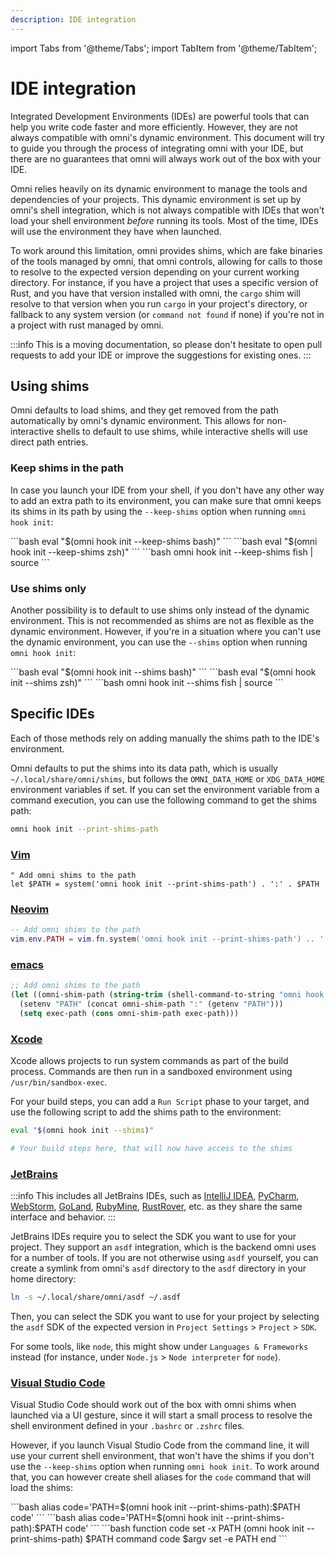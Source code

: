 ```yaml
---
description: IDE integration
---
```


import Tabs from '@theme/Tabs';
import TabItem from '@theme/TabItem';

# IDE integration

Integrated Development Environments (IDEs) are powerful tools that can help you write code faster and more efficiently. However, they are not always compatible with omni's dynamic environment. This document will try to guide you through the process of integrating omni with your IDE, but there are no guarantees that omni will always work out of the box with your IDE.

Omni relies heavily on its dynamic environment to manage the tools and dependencies of your projects. This dynamic environment is set up by omni's shell integration, which is not always compatible with IDEs that won't load your shell environment _before_ running its tools. Most of the time, IDEs will use the environment they have when launched.

To work around this limitation, omni provides shims, which are fake binaries of the tools managed by omni, that omni controls, allowing for calls to those to resolve to the expected version depending on your current working directory. For instance, if you have a project that uses a specific version of Rust, and you have that version installed with omni, the `cargo` shim will resolve to that version when you run `cargo` in your project's directory, or fallback to any system version (or `command not found` if none) if you're not in a project with rust managed by omni.

:::info
This is a moving documentation, so please don't hesitate to open pull requests to add your IDE or improve the suggestions for existing ones.
:::

## Using shims

Omni defaults to load shims, and they get removed from the path automatically by omni's dynamic environment. This allows for non-interactive shells to default to use shims, while interactive shells will use direct path entries.

### Keep shims in the path

In case you launch your IDE from your shell, if you don't have any other way to add an extra path to its environment, you can make sure that omni keeps its shims in its path by using the `--keep-shims` option when running `omni hook init`:

<Tabs groupId="shells">
  <TabItem value="bash" label="bash" default>
    ```bash
    eval "$(omni hook init --keep-shims bash)"
    ```
  </TabItem>
  <TabItem value="zsh" label="zsh">
    ```bash
    eval "$(omni hook init --keep-shims zsh)"
    ```
  </TabItem>
  <TabItem value="fish" label="fish">
    ```bash
    omni hook init --keep-shims fish | source
    ```
  </TabItem>
</Tabs>

### Use shims only

Another possibility is to default to use shims only instead of the dynamic environment. This is not recommended as shims are not as flexible as the dynamic environment. However, if you're in a situation where you can't use the dynamic environment, you can use the `--shims` option when running `omni hook init`:

<Tabs groupId="shells">
  <TabItem value="bash" label="bash" default>
    ```bash
    eval "$(omni hook init --shims bash)"
    ```
  </TabItem>
  <TabItem value="zsh" label="zsh">
    ```bash
    eval "$(omni hook init --shims zsh)"
    ```
  </TabItem>
  <TabItem value="fish" label="fish">
    ```bash
    omni hook init --shims fish | source
    ```
  </TabItem>
</Tabs>


## Specific IDEs

Each of those methods rely on adding manually the shims path to the IDE's environment.

Omni defaults to put the shims into its data path, which is usually `~/.local/share/omni/shims`, but follows the `OMNI_DATA_HOME` or `XDG_DATA_HOME` environment variables if set. If you can set the environment variable from a command execution, you can use the following command to get the shims path:

```bash
omni hook init --print-shims-path
```


### [Vim](https://www.vim.org/)

```vim
" Add omni shims to the path
let $PATH = system('omni hook init --print-shims-path') . ':' . $PATH
```


### [Neovim](https://neovim.io/)

```lua
-- Add omni shims to the path
vim.env.PATH = vim.fn.system('omni hook init --print-shims-path') .. ':' .. vim.env.PATH
```


### [emacs](https://www.gnu.org/software/emacs/)

```lisp
;; Add omni shims to the path
(let ((omni-shim-path (string-trim (shell-command-to-string "omni hook init --print-shims-path"))))
  (setenv "PATH" (concat omni-shim-path ":" (getenv "PATH")))
  (setq exec-path (cons omni-shim-path exec-path)))
```


### [Xcode](https://developer.apple.com/xcode/)

Xcode allows projects to run system commands as part of the build process. Commands are then run in a sandboxed environment using `/usr/bin/sandbox-exec`.

For your build steps, you can add a `Run Script` phase to your target, and use the following script to add the shims path to the environment:

```bash
eval "$(omni hook init --shims)"

# Your build steps here, that will now have access to the shims
```


### [JetBrains](https://www.jetbrains.com/)

:::info
This includes all JetBrains IDEs, such as [IntelliJ IDEA](https://www.jetbrains.com/idea), [PyCharm](https://www.jetbrains.com/pycharm), [WebStorm](https://www.jetbrains.com/webstorm), [GoLand](https://www.jetbrains.com/goland), [RubyMine](https://www.jetbrains.com/rubymine), [RustRover](https://www.jetbrains.com/rustrover), etc. as they share the same interface and behavior.
:::

JetBrains IDEs require you to select the SDK you want to use for your project. They support an `asdf` integration, which is the backend omni uses for a number of tools. If you are not otherwise using `asdf` yourself, you can create a symlink from omni's `asdf` directory to the `asdf` directory in your home directory:

```bash
ln -s ~/.local/share/omni/asdf ~/.asdf
```

Then, you can select the SDK you want to use for your project by selecting the `asdf` SDK of the expected version in `Project Settings` > `Project` > `SDK`.

For some tools, like `node`, this might show under `Languages & Frameworks` instead (for instance, under `Node.js` > `Node interpreter` for `node`).


### [Visual Studio Code](https://code.visualstudio.com/)

Visual Studio Code should work out of the box with omni shims when launched via a UI gesture, since it will start a small process to resolve the shell environment defined in your `.bashrc` or `.zshrc` files.

However, if you launch Visual Studio Code from the command line, it will use your current shell environment, that won't have the shims if you don't use the `--keep-shims` option when running `omni hook init`. To work around that, you can however create shell aliases for the `code` command that will load the shims:

<Tabs groupId="shells">
  <TabItem value="bash" label="bash" default>
    ```bash
    alias code='PATH=$(omni hook init --print-shims-path):$PATH code'
    ```
  </TabItem>
  <TabItem value="zsh" label="zsh">
    ```bash
    alias code='PATH=$(omni hook init --print-shims-path):$PATH code'
    ```
  </TabItem>
  <TabItem value="fish" label="fish">
    ```bash
    function code
        set -x PATH (omni hook init --print-shims-path) $PATH
        command code $argv
        set -e PATH
    end
    ```
  </TabItem>
</Tabs>

